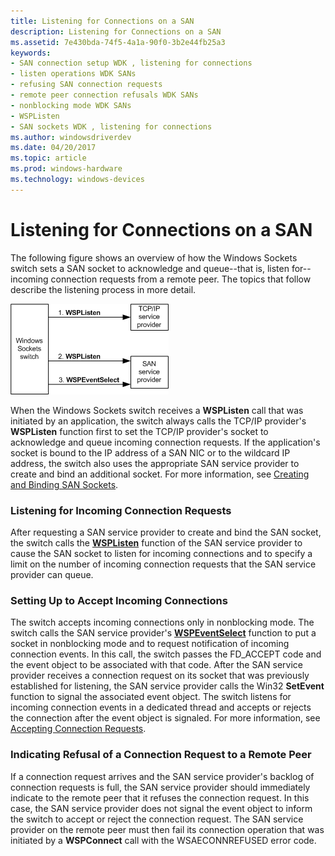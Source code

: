 ```yaml
---
title: Listening for Connections on a SAN
description: Listening for Connections on a SAN
ms.assetid: 7e430bda-74f5-4a1a-90f0-3b2e44fb25a3
keywords:
- SAN connection setup WDK , listening for connections
- listen operations WDK SANs
- refusing SAN connection requests
- remote peer connection refusals WDK SANs
- nonblocking mode WDK SANs
- WSPListen
- SAN sockets WDK , listening for connections
ms.author: windowsdriverdev
ms.date: 04/20/2017
ms.topic: article
ms.prod: windows-hardware
ms.technology: windows-devices
---
```


# Listening for Connections on a SAN





The following figure shows an overview of how the Windows Sockets switch sets a SAN socket to acknowledge and queue--that is, listen for--incoming connection requests from a remote peer. The topics that follow describe the listening process in more detail.

![diagram overview of how the windows sockets switch sets a san socket to acknowledge and queue incoming connection requests from a remote peer](images/apiflow4.png)

When the Windows Sockets switch receives a **WSPListen** call that was initiated by an application, the switch always calls the TCP/IP provider's **WSPListen** function first to set the TCP/IP provider's socket to acknowledge and queue incoming connection requests. If the application's socket is bound to the IP address of a SAN NIC or to the wildcard IP address, the switch also uses the appropriate SAN service provider to create and bind an additional socket. For more information, see [Creating and Binding SAN Sockets](creating-and-binding-san-sockets.md).

### Listening for Incoming Connection Requests

After requesting a SAN service provider to create and bind the SAN socket, the switch calls the [**WSPListen**](https://msdn.microsoft.com/library/windows/hardware/ff566297) function of the SAN service provider to cause the SAN socket to listen for incoming connections and to specify a limit on the number of incoming connection requests that the SAN service provider can queue.

### Setting Up to Accept Incoming Connections

The switch accepts incoming connections only in nonblocking mode. The switch calls the SAN service provider's [**WSPEventSelect**](https://msdn.microsoft.com/library/windows/hardware/ff566287) function to put a socket in nonblocking mode and to request notification of incoming connection events. In this call, the switch passes the FD\_ACCEPT code and the event object to be associated with that code. After the SAN service provider receives a connection request on its socket that was previously established for listening, the SAN service provider calls the Win32 **SetEvent** function to signal the associated event object. The switch listens for incoming connection events in a dedicated thread and accepts or rejects the connection after the event object is signaled. For more information, see [Accepting Connection Requests](accepting-connection-requests.md).

### Indicating Refusal of a Connection Request to a Remote Peer

If a connection request arrives and the SAN service provider's backlog of connection requests is full, the SAN service provider should immediately indicate to the remote peer that it refuses the connection request. In this case, the SAN service provider does not signal the event object to inform the switch to accept or reject the connection request. The SAN service provider on the remote peer must then fail its connection operation that was initiated by a **WSPConnect** call with the WSAECONNREFUSED error code.

 

 





